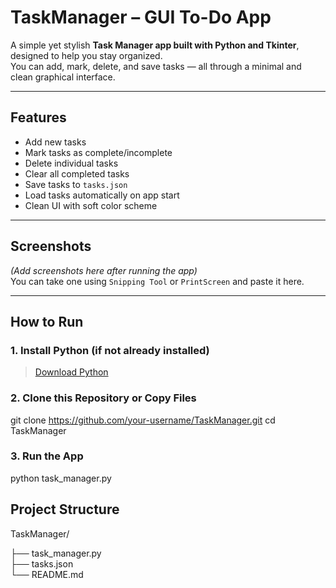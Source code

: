 # TaskManager – GUI To-Do App

A simple yet stylish **Task Manager app built with Python and Tkinter**, designed to help you stay organized.  
You can add, mark, delete, and save tasks — all through a minimal and clean graphical interface.

---

## Features

- Add new tasks
- Mark tasks as complete/incomplete
- Delete individual tasks
- Clear all completed tasks
- Save tasks to `tasks.json`
- Load tasks automatically on app start
- Clean UI with soft color scheme

---

## Screenshots

*(Add screenshots here after running the app)*  
You can take one using `Snipping Tool` or `PrintScreen` and paste it here.

---

## How to Run

### 1. Install Python (if not already installed)  
> [Download Python](https://www.python.org/downloads/)
### 2. Clone this Repository or Copy Files
git clone https://github.com/your-username/TaskManager.git
cd TaskManager
### 3. Run the App
python task_manager.py

## Project Structure
TaskManager/

├── task_manager.py     
├── tasks.json          
└── README.md         

